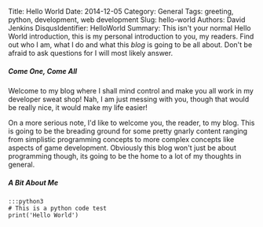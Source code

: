 Title: Hello World
Date: 2014-12-05
Category: General
Tags: greeting, python, development, web development
Slug: hello-world
Authors: David Jenkins
DisqusIdentifier: HelloWorld
Summary: This isn't your normal Hello World introduction, this is my personal
         introduction to you, my readers.  Find out who I am, what I do
         and what this _blog_ is going to be all about.  Don't be afraid to ask
         questions for I will most likely answer.


##### Come One, Come All

Welcome to my blog where I shall mind control and make you all work in my
developer sweat shop! Nah, I am just messing with you, though that would be
really nice, it would make my life easier!

On a more serious note, I'd like to welcome you, the reader, to my blog.  This
is going to be the breading ground for some pretty gnarly content ranging from
simplistic programming concepts to more complex concepts like aspects of
game development.  Obviously this blog won't just be about programming though,
its going to be the home to a lot of my thoughts in general.


##### A Bit About Me

    :::python3
    # This is a python code test
    print('Hello World')

